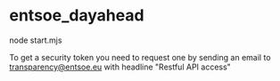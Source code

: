 # entsoe_dayahead

node start.mjs <securityToken>

To get a security token you need to request one by
sending an email to transparency@entsoe.eu with headline "Restful API access"